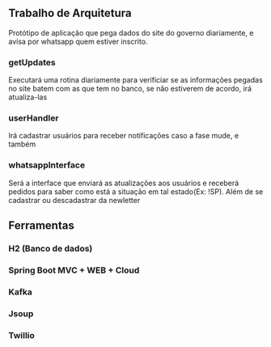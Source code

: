 ## Trabalho de Arquitetura ##

Protótipo de aplicação que pega dados do site do governo diariamente, e avisa por whatsapp quem estiver inscrito.

### getUpdates

Executará uma rotina diariamente para verificiar se as informações pegadas no site batem com as que tem no banco, se não estiverem de acordo, irá atualiza-las

### userHandler

Irá cadastrar usuários para receber notificações caso a fase mude, e também 

### whatsappInterface

Será a interface que enviará as atualizações aos usuários e receberá pedidos para saber como está a situação em tal estado(Ex: !SP).
Além de se cadastrar ou descadastrar da newletter

## Ferramentas

### H2 (Banco de dados)
### Spring Boot MVC + WEB + Cloud
### Kafka
### Jsoup
### Twillio
